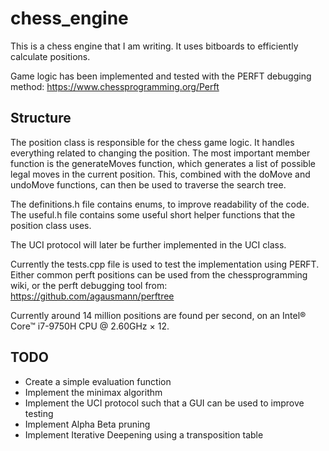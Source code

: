 # chess_engine

This is a chess engine that I am writing. It uses bitboards to efficiently calculate positions.

Game logic has been implemented and tested with the PERFT debugging method:
https://www.chessprogramming.org/Perft

## Structure
The position class is responsible for the chess game logic. It handles everything related to changing the position. 
The most important member function is the generateMoves function, which generates a list of possible legal moves in the current position. 
This, combined with the doMove and undoMove functions, can then be used to traverse the search tree.

The definitions.h file contains enums, to improve readability of the code.
The useful.h file contains some useful short helper functions that the position class uses. 

The UCI protocol will later be further implemented in the UCI class.

Currently the tests.cpp file is used to test the implementation using PERFT. Either common perft positions can be used from the chessprogramming wiki, 
or the perft debugging tool from:
https://github.com/agausmann/perftree

Currently around 14 million positions are found per second, on an Intel® Core™ i7-9750H CPU @ 2.60GHz × 12.

## TODO
* Create a simple evaluation function
* Implement the minimax algorithm 
* Implement the UCI protocol such that a GUI can be used to improve testing
* Implement Alpha Beta pruning
* Implement Iterative Deepening using a transposition table

